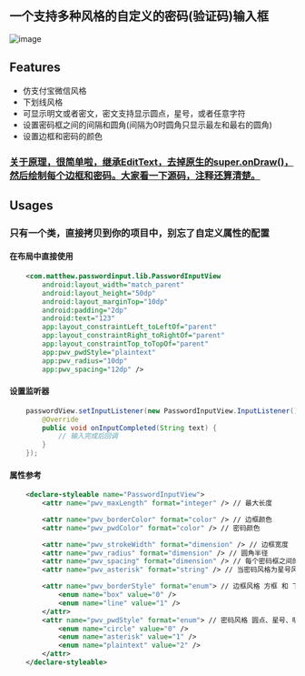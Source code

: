  ## 一个支持多种风格的自定义的密码(验证码)输入框

 ![image]()

## Features

* 仿支付宝微信风格
* 下划线风格
* 可显示明文或者密文，密文支持显示圆点，星号，或者任意字符
* 设置密码框之间的间隔和圆角(间隔为0时圆角只显示最左和最右的圆角)
* 设置边框和密码的颜色

### [关于原理，很简单啦，继承EditText，去掉原生的super.onDraw()，然后绘制每个边框和密码。大家看一下源码，注释还算清楚。]()

## Usages

### 只有一个类，直接拷贝到你的项目中，别忘了自定义属性的配置

#### 在布局中直接使用
```xml
    <com.matthew.passwordinput.lib.PasswordInputView
        android:layout_width="match_parent"
        android:layout_height="50dp"
        android:layout_marginTop="10dp"
        android:padding="2dp"
        android:text="123"
        app:layout_constraintLeft_toLeftOf="parent"
        app:layout_constraintRight_toRightOf="parent"
        app:layout_constraintTop_toTopOf="parent"
        app:pwv_pwdStyle="plaintext"
        app:pwv_radius="10dp"
        app:pwv_spacing="12dp" />

```
#### 设置监听器
```java
    passwordView.setInputListener(new PasswordInputView.InputListener() {
        @Override
        public void onInputCompleted(String text) {
            // 输入完成后回调
        }
    });
```
#### 属性参考
```xml
    <declare-styleable name="PasswordInputView">
        <attr name="pwv_maxLength" format="integer" /> // 最大长度

        <attr name="pwv_borderColor" format="color" /> // 边框颜色
        <attr name="pwv_pwdColor" format="color" /> // 密码颜色

        <attr name="pwv_strokeWidth" format="dimension" /> // 边框宽度
        <attr name="pwv_radius" format="dimension" /> // 圆角半径
        <attr name="pwv_spacing" format="dimension" /> // 每个密码框之间的间距
        <attr name="pwv_asterisk" format="string" /> // 当密码风格为星号风格时，可以用任意字符替换星号，替换的字符为pwv_asterisk的第一个字符

        <attr name="pwv_borderStyle" format="enum"> // 边框风格 方框 和 下划线
            <enum name="box" value="0" />
            <enum name="line" value="1" />
        </attr>
        <attr name="pwv_pwdStyle" format="enum"> // 密码风格 圆点、星号、明文
            <enum name="circle" value="0" />
            <enum name="asterisk" value="1" />
            <enum name="plaintext" value="2" />
        </attr>
    </declare-styleable>
```